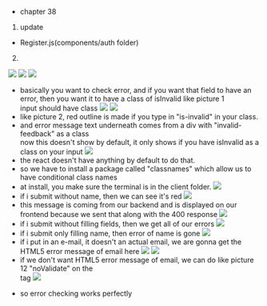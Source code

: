 - chapter 38
1. update
- Register.js(components/auth folder)

2.
![](images/error-handling-and-display-1.png)
![](images/error-handling-and-display-2.png)
![](images/error-handling-and-display-3.png)
- basically you want to check error, and if you want that field to have an error, then you want it to have a class of isInvalid like picture 1</br>
input should have class
![](images/error-handling-and-display-4.png)
![](images/error-handling-and-display-5.png)
- like picture 2, red outline is made if you type in "is-invalid" in your class. 
- and error message text underneath comes from a div with "invalid-feedback" as a class</br>
now this doesn't show by default, it only shows if you have isInvalid as a class on your input
![](images/error-handling-and-display-6.png)
- the react doesn't have anything by default to do that.
- so we have to install a package called "classnames" which allow us to have conditional class names
- at install, you make sure the terminal is in the client folder.
![](images/error-handling-and-display-7.png)
- if i submit without name, then we can see it's red
![](images/error-handling-and-display-8.png)
- this message is coming from our backend and is displayed on our frontend because we sent that along with the 400 response
![](images/error-handling-and-display-9.png)
- if i submit without filling fields, then we get all of our errors
![](images/error-handling-and-display-10.png)
- if i submit only filling name, then error of name is gone
![](images/error-handling-and-display-11.png)
- if i put in an e-mail, it doesn't an actual email, we are gonna get the HTML5 error message of email here
![](images/error-handling-and-display-12.png)
![](images/error-handling-and-display-13.png)
- if we don't want HTML5 error message of email, we can do like picture 12 "noValidate" on the <form> tag
![](images/error-handling-and-display-14.png)
- so error checking works perfectly
